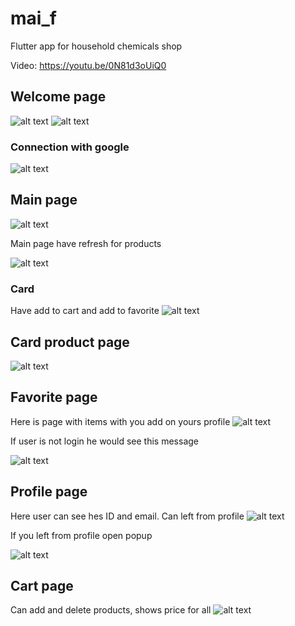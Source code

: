 # mai_f
Flutter app for household chemicals shop

Video: https://youtu.be/0N81d3oUiQ0

## Welcome page
![alt text](image.png)
![alt text](image-1.png)
### Connection with google 
![alt text](image-2.png)

## Main page
![alt text](image-4.png)

Main page have refresh for products 

![alt text](image-3.png)
### Card 
Have add to cart and add to favorite
![alt text](image-5.png)

## Card product page 
![alt text](image-6.png)

## Favorite page
Here is page with items with you add on yours profile 
![alt text](image-7.png)

If user is not login he would see this message 

![alt text](image-11.png)

## Profile page 
Here user can see hes ID and email. Can left from profile
![alt text](image-8.png)

If you left from profile open popup

![alt text](image-9.png)


## Cart page 
Can add and delete products, shows price for all
![alt text](image-10.png)